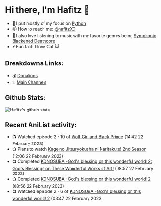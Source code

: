 # Hi there, I'm Hafitz 👋
- 🐍 I put mostly of my focus on [Python](https://python.org)
- 📫 How to reach me: [@hafitzXD](https://t.me/hafitzXD)
- 🎵 I also love listening to music with my favorite genres being [Symphonic Blackened Deathcore](https://youtu.be/qyYmS_iBcy4)
- ⚡ Fun fact: I love Cat 😺

## Breakdowns Links:
- 💰 [Donations](https://t.me/TheBreakdowns/2)
- ✨ [Main Channels](https://t.me/TheBreakdowns)

## Github Stats:
![Hafitz's github stats](https://github-readme-stats.vercel.app/api?username=breakdowns&show_icons=true&count_private=true&bg_color=00000000&text_color=777)

## Recent AniList activity:
<!-- ANILIST_ACTIVITY:start -->

-   📺 Watched episode 2 - 10 of [Wolf Girl and Black Prince](https://anilist.co/anime/20701) (14:42 22 February 2023)
-   📺 Plans to watch [Kage no Jitsuryokusha ni Naritakute! 2nd Season](https://anilist.co/anime/161964) (12:06 22 February 2023)
-   📺 Completed [KONOSUBA -God's blessing on this wonderful world! 2: God's Blessings on These Wonderful Works of Art!](https://anilist.co/anime/97996) (08:57 22 February 2023)
-   📺 Completed [KONOSUBA -God's blessing on this wonderful world! 2](https://anilist.co/anime/21699) (08:56 22 February 2023)
-   📺 Watched episode 2 - 6 of [KONOSUBA -God's blessing on this wonderful world! 2](https://anilist.co/anime/21699) (03:47 22 February 2023)

<!-- ANILIST_ACTIVITY:end -->
